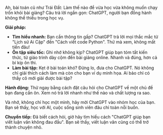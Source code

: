 Ah, bài toán cũ như Trái Đất: Làm thế nào để vừa học vừa không muốn chạy trốn khỏi bài giảng? Câu trả lời ngắn gọn: ChatGPT, người bạn đồng hành không thể thiếu trong học vụ.

**Giải pháp:**
- **Tìm hiểu nhanh:** Bạn cần thông tin gấp? ChatGPT trả lời mọi thắc mắc từ "Lịch sử Ai Cập" đến "Cách viết code Python". Thử mà xem, không mất tiền đâu!
- **Ôn tập siêu tốc:** Ghi nhớ không kịp? ChatGPT giúp bạn tóm tắt kiến thức, từ giáo trình dày cộm đến bài giảng online. Nhanh và đúng, hơn cả bí kíp ôn thi.
- **Làm bài tập:** Kẹt ở bài toán khó? Đừng lo, đưa cho ChatGPT. Nó không chỉ giải thích cách làm mà còn cho bạn ví dụ minh họa. Ai bảo chỉ có thầy cô mới giải được bài tập?

**Hành động:** Thử ngay bằng cách đặt câu hỏi cho ChatGPT về một chủ đề bạn đang cần ôn. Xem nó trả lời nhanh như thế nào và chất lượng ra sao.

Và nhớ, không chỉ học một mình, hãy mời ChatGPT vào nhóm học của bạn. Bạn sẽ thấy, học với AI, cuộc sống sinh viên đâu chỉ toàn nỗi buồn.

**Chuyển tiếp:** Đã biết cách hỏi, giờ hãy tìm hiểu cách "ChatGPT giúp bạn viết luận văn không đau đầu". Bạn sẽ thấy, viết luận văn cũng có thể trở thành chuyện nhỏ.